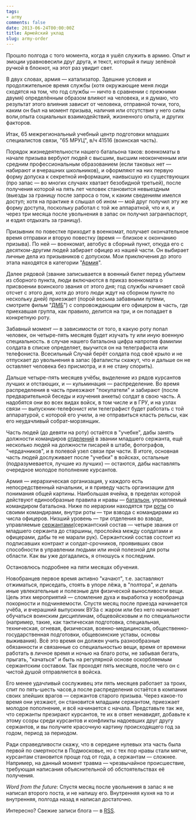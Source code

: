 ```yaml
---
tags:
- army
comments: false
date: 2013-06-24T00:00:00Z
title: Армейский уклад
slug: army-order
---
```


Прошло полгода с того момента, когда я ушёл служить в армию. Опыт и эмоции уравновесили друг друга, и текст, который я пишу зелёной ручкой в блокнот, на этот раз увидит свет.

В двух словах, армия — катализатор. Здешние условия и продолжительное время службы (хотя окружающие меня люди сходятся на том, что год службы — ничто в сравнении с прежними двумя) определённым образом влияют на человека, и я думаю, что результат этого влияния зависит от человека, отправной точки, того, каким он был на момент призыва, наличия или отсутствия у него силы воли,опыта социальных взаимодействий, жизненного опыта, и других факторов.

Итак, 65 межрегиональный учебный центр подготовки младших специалистов связи, "65 МРУЦ", в/ч 41516 (воинская часть).

<!--more-->

Порядок жизнедеятельности нашего батальона таков: военкоматы в начале призыва вербуют людей с высшим, высшим неоконченным или средним профессиональным образованием (если таковых нет — набирают и вчерашних школьников), и оформляют на них первую форму допуска к секретной информации, наивысшую из существующих (про запас — во многих случаях хватает безобидной третьей), после получения которой на пять лет человек становится невыездным (выезды за границу после запроса о том, к каким сведениям имелся доступ; хотя на практике я слышал об ином  — мой друг получил эту же форму доступа, поскольку работал с той же аппаратной, что и я, и через три месяца после увольнения в запас он получил загранпаспорт, и ездил отдыхать за границу).

Призывник по повестке приходит в военкомат, получает окончательное время отправки и вторую повестку (время — близкое к окончанию призыва). По ней — военкомат, автобус в сборный пункт, откуда его с десятком-другим людей забирает офицер из нашей части. Он выбирает личные дела из призывников с допуском. Мои приключения до этого этапа находятся в категории "[Армия](/categories/army/)".

Далее рядовой (звание записывается в военный билет перед убытием из сборного пункта, люди включаются в приказ военкомата о присвоении воинского звания от этого дня; год службы начинает свой отсчет с этого дня, хотя до этого люди ждут на сборном пункте по нескольку дней) приезжает (порой весьма забавными путями, смотрите фильм "[ДМБ](http://www.youtube.com/watch?v=d5T7iOB-IHU)") с сопровождающим его офицером в часть, где приехавшая группа, как правило, делится на три, и он попадает в конкретную роту.

Забавный момент — в зависимости от того, в какую роту попал человек, он четыре-пять месяцев будет изучать ту или иную военную специальность. в случае нашего батальона цифра напротив фамилии солдата в списке определяет, выучится он на телеграфиста или телефониста. Всесильный Случай берёт солдата под своё крыло и не отпускает до увольнения в запас (фаталисты скажут, что и дальше он не оставляет человека без присмотра, и я не стану спорить).

Дальше четыре-пять месяцев учёбы, выделение из рядов курсантов лучших и отстающих, и — кульминация — распределение. Во время распределения в часть приезжают "покупатели" и забирают (после предварительной беседы и изучения анкеты) солдат в свою часть. А надобятся они во всех видах войск, в том числе и в ГРУ, и на узлах связи — выпускник-телефонист или телеграфист будет работать с той аппаратурой, с которой его учили, а не отправиться класть рельсы, как его неудачливый собрат-морзянщик.

Часть людей (до девяти на роту) остаётся в "учебке", дабы занять должности командиров [отделений](http://ru.wikipedia.org/wiki/%D0%9E%D1%82%D0%B4%D0%B5%D0%BB%D0%B5%D0%BD%D0%B8%D0%B5) в звании младшего сержанта, ещё несколько людей на должности писарей в штабе, фотографов, "чердачников", и в полевой узел связи при части. В итоге, основная часть людей дослуживает после "учебки" в войсках, остальные (подразумевается, лучшие из лучших) — остаются, дабы наставлять очередное молодое пополнение курсантов.

Армия — иерархическая организация, у каждого есть непосредственный начальник, и я приведу часть организации для понимания общей картины. Наибольшая ячейка, в пределах которой действуют единообразные правила и нравы — [батальон](http://ru.wikipedia.org/wiki/%D0%91%D0%B0%D1%82%D0%B0%D0%BB%D1%8C%D0%BE%D0%BD#.D0.91.D0.B0.D1.82.D0.B0.D0.BB.D1.8C.D0.BE.D0.BD_.D0.B2_.D0.B2.D0.BE.D0.B9.D1.81.D0.BA.D0.B0.D1.85_.D1.81.D0.B2.D1.8F.D0.B7.D0.B8), управляемый командиром батальона. Ниже по иерархии находятся три [роты](http://ru.wikipedia.org/wiki/%D0%A0%D0%BE%D1%82%D0%B0) со своими командирами, внутри роты — три взвода с командирами из числа офицеров. Низший уровень — три отделения во взводе, управляемые [сержантами](http://ru.wikipedia.org/wiki/%D0%A1%D0%B5%D1%80%D0%B6%D0%B0%D0%BD%D1%82)(сержантский состав — четыре звания от младшего сержанта до старшины, прослойка между солдатами и офицерами, дабы те не марали рук). Сержантский состав состоит из подписавших контракт и солдат-срочников, проявивших свои способности в управлении людьми или иной полезной для роты области. Как вы уже догадались, я отношусь к последним.

Остановлюсь подробнее на пяти месяцах обучения.

Новобранцев первое время активно "качают", т.е. заставляют отжиматься, приседать, стоять в упоре лёжа, в "полтора", и делать иные увлекательные и полезные для физической выносливости вещи. Цель этих мероприятий — сломление духа и выработка у новобранца покорности и подчиняемости. Спустя месяц после приезда начинается учёба, и вчерашний выпускник ВУЗа с жаром или без него начинает обучаться воинским дисциплинам, общевойсковым и по специальности (например, такие, как тактическая подготовка, специальная, техническая, огневая, физическая, военно-медицинская, общественно-государственная подготовки, общевоинские уставы, основы выживания). Всё это время он должен учить разнообразные обязанности и связанные со специальностью вещи, время от времени работать в личное время и ночью на благо роты, не забывая бегать, прыгать, "качаться" и быть на регулярной основе оскорбляемым сержантским составом. Так проходят пять месяцев, после чего он с чистой душой отправляется в войска.

Его менее удачливый сослуживец эти пять месяцев работает за троих, спит по пять-шесть часов,а после распределения остаётся в компании своих злейших врагов — сержантов старого призыва. Через какое-то время они уезжают, он становится младшим сержантом, приезжает молодое пополнение, и всё начинается с начала. Представьте так же, что сержанты презирают курсантов, те их в ответ ненавидят, добавьте к этому ссоры среди курсантов и конфликты надоевших друг другу сержантов, и вы получите красочную картину происходящего год за годом, период за периодом.

Ради справедливости скажу, что в середине нулевых эта часть была первой по смертности в Подмосковье, но с тех пор нравы стали мягче, курсантам становится проще год от года, а сержантам — сложнее. Например, на данный момент травма — чрезвычайное происшествие, требующая написания объяснительной об обстоятельствах её получения.

*Word from the future*: Спустя месяц после увольнения в запас я не написал второго поста, и не напишу его. Внутренняя кухня на то и внутренняя, полгода назад я написал достаточно.

Интересно? Свежие записи блога — в [RSS](/atom.xml).
